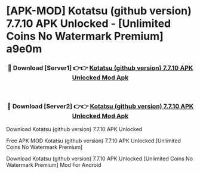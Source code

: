 # [APK-MOD] Kotatsu (github version) 7.7.10 APK Unlocked - [Unlimited Coins No Watermark Premium] a9e0m



<div align="center">
<h3>🔴 Download [Server1] 👉👉 <a href="https://momento.my/?title=Kotatsu_(github_version)_7.7.10_APK_Unlocked">Kotatsu (github version) 7.7.10 APK Unlocked Mod Apk</a></h3><br>

<h3>🔴 Download [Server2] 👉👉 <a href="https://momento.my/?title=Kotatsu_(github_version)_7.7.10_APK_Unlocked">Kotatsu (github version) 7.7.10 APK Unlocked Mod Apk</a></h3>
</div>



Download Kotatsu (github version) 7.7.10 APK Unlocked 

Free APK MOD Kotatsu (github version) 7.7.10 APK Unlocked [Unlimited Coins No Watermark Premium]

Download Kotatsu (github version) 7.7.10 APK Unlocked [Unlimited Coins No Watermark Premium] Mod For Android
